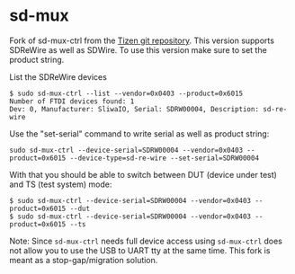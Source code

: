 # sd-mux

Fork of sd-mux-ctrl from the [Tizen git repository](https://git.tizen.org/cgit/tools/testlab/sd-mux/).
This version supports SDReWire as well as SDWire. To use this version make sure
to set the product string.


List the SDReWire devices

```
$ sudo sd-mux-ctrl --list --vendor=0x0403 --product=0x6015
Number of FTDI devices found: 1
Dev: 0, Manufacturer: SliwaIO, Serial: SDRW00004, Description: sd-re-wire
```

Use the "set-serial" command to write serial as well as product string:

```
sudo sd-mux-ctrl --device-serial=SDRW00004 --vendor=0x0403 --product=0x6015 --device-type=sd-re-wire --set-serial=SDRW00004
```

With that you should be able to switch between DUT (device under test) and TS
(test system) mode:
```
$ sudo sd-mux-ctrl --device-serial=SDRW00004 --vendor=0x0403 --product=0x6015 --dut
$ sudo sd-mux-ctrl --device-serial=SDRW00004 --vendor=0x0403 --product=0x6015 --ts
```

Note: Since `sd-mux-ctrl` needs full device access using `sd-mux-ctrl` does not
allow you to use the USB to UART tty at the same time. This fork is meant as a
stop-gap/migration solution.
